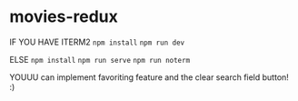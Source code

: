 # movies-redux


IF YOU HAVE ITERM2
`npm install`
`npm run dev`

ELSE
`npm install`
`npm run serve`
`npm run noterm`

YOUUU can implement favoriting feature and the clear search field button! :)
